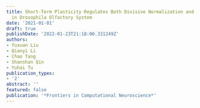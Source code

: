 ```yaml
---
title: Short-Term Plasticity Regulates Both Divisive Normalization and Adaptive Responses
  in Drosophila Olfactory System
date: '2021-01-01'
draft: true
publishDate: '2022-01-23T21:18:00.331249Z'
authors:
- Yuxuan Liu
- Qianyi Li
- Chao Tang
- Shanshan Qin
- Yuhai Tu
publication_types:
- '2'
abstract: ''
featured: false
publication: '*Frontiers in Computational Neuroscience*'
---
```


